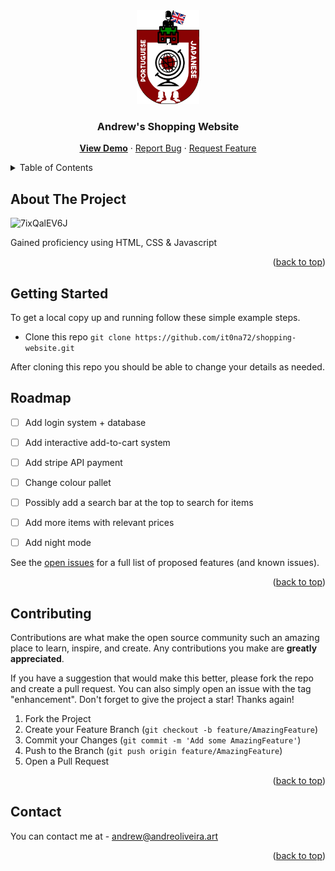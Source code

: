 <div align="center">
  <a href="https://github.com/it0na72/shopping-website">
    <img src="img/logo.png" alt="Logo" width="100" height="150">
  </a>
<h3 align="center">Andrew's Shopping Website</h3>

  <p align="center">
    <a href="https://it0na72.github.io/shopping-website/"><b>View Demo</b></a>
    ·
    <a href="https://github.com/it0na72/shopping-website/issue">Report Bug</a>
    ·
    <a href="https://github.com/it0na72/shopping-website/issue">Request Feature</a>
  </p>
</div>



<!-- TABLE OF CONTENTS -->
<details>
  <summary>Table of Contents</summary>
  <ol>
    <li>
      <a href="#about-the-project">About The Project</a>
    </li>
    <li>
      <a href="#getting-started">Getting Started</a>
    </li>
    <li><a href="#roadmap">Roadmap</a></li>
    <li><a href="#contributing">Contributing</a></li>
    <li><a href="#contact">Contact</a></li>
  </ol>
</details>



<!-- ABOUT THE PROJECT -->
## About The Project

![7ixQalEV6J](https://user-images.githubusercontent.com/56265972/236938674-b8654a0a-44e4-4369-a860-2bf5cc0f3b0f.png)

Gained proficiency using HTML, CSS & Javascript

<p align="right">(<a href="#readme-top">back to top</a>)</p>


<!-- GETTING STARTED -->
## Getting Started

To get a local copy up and running follow these simple example steps.
- Clone this repo
```git clone https://github.com/it0na72/shopping-website.git```

After cloning this repo you should be able to change your details as needed.

<!-- ROADMAP -->
## Roadmap

- [ ] Add login system + database
- [ ] Add interactive add-to-cart system
- [ ] Add stripe API payment
- [ ] Change colour pallet
- [ ] Possibly add a search bar at the top to search for items
- [ ] Add more items with relevant prices 
- [ ] Add night mode 


See the [open issues](https://github.com/it0na72/shopping-website/issue) for a full list of proposed features (and known issues).

<p align="right">(<a href="#readme-top">back to top</a>)</p>


<!-- CONTRIBUTING -->
## Contributing

Contributions are what make the open source community such an amazing place to learn, inspire, and create. Any contributions you make are **greatly appreciated**.

If you have a suggestion that would make this better, please fork the repo and create a pull request. You can also simply open an issue with the tag "enhancement".
Don't forget to give the project a star! Thanks again!

1. Fork the Project
2. Create your Feature Branch (`git checkout -b feature/AmazingFeature`)
3. Commit your Changes (`git commit -m 'Add some AmazingFeature'`)
4. Push to the Branch (`git push origin feature/AmazingFeature`)
5. Open a Pull Request

<p align="right">(<a href="#readme-top">back to top</a>)</p>

<!-- CONTACT -->
## Contact

You can contact me at - andrew@andreoliveira.art

<p align="right">(<a href="#readme-top">back to top</a>)</p>
